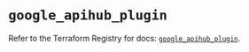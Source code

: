 # `google_apihub_plugin`

Refer to the Terraform Registry for docs: [`google_apihub_plugin`](https://registry.terraform.io/providers/hashicorp/google/6.43.0/docs/resources/apihub_plugin).
